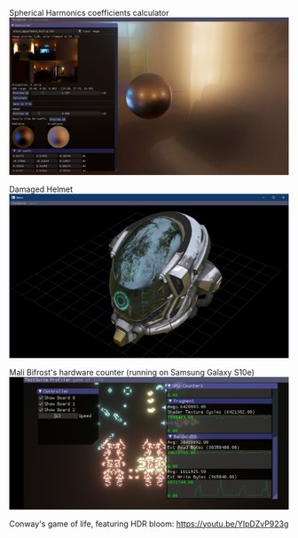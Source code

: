 Spherical Harmonics coefficients calculator
![alt text](https://github.com/kolorist/insigne_dev/blob/master/screenshots/sh_calculator.jpg)

Damaged Helmet
![alt text](https://github.com/kolorist/insigne_dev/blob/master/screenshots/c_helmet_cloudy_vondelpark.png)

Mali Bifrost's hardware counter (running on Samsung Galaxy S10e)
![alt text](https://github.com/kolorist/insigne_dev/blob/master/screenshots/c_mali_hardware_counters.jpg)

Conway's game of life, featuring HDR bloom: https://youtu.be/YIpDZvP923g
